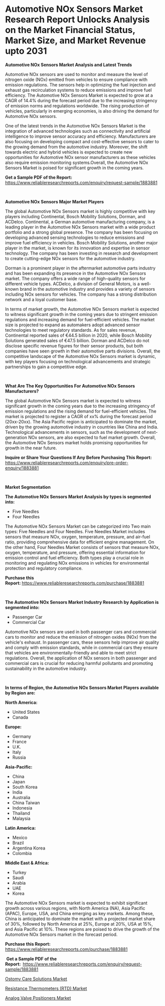<p><h1>Automotive NOx Sensors Market Research Report Unlocks Analysis on the Market Financial Status, Market Size, and Market Revenue upto 2031</h1></p><p><strong>Automotive NOx Sensors Market Analysis and Latest Trends</strong></p>
<p><p>Automotive NOx sensors are used to monitor and measure the level of nitrogen oxide (NOx) emitted from vehicles to ensure compliance with emission regulations. The sensors help in optimizing the fuel injection and exhaust gas recirculation systems to reduce emissions and improve fuel efficiency. The Automotive NOx Sensors Market is expected to grow at a CAGR of 14.4% during the forecast period due to the increasing stringency of emission norms and regulations worldwide. The rising production of vehicles, particularly in emerging economies, is also driving the demand for Automotive NOx sensors.</p><p>One of the latest trends in the Automotive NOx Sensors Market is the integration of advanced technologies such as connectivity and artificial intelligence to improve sensor accuracy and efficiency. Manufacturers are also focusing on developing compact and cost-effective sensors to cater to the growing demand from the automotive industry. Moreover, the shift towards electric and hybrid vehicles is expected to create new opportunities for Automotive NOx sensor manufacturers as these vehicles also require emission monitoring systems.Overall, the Automotive NOx Sensors Market is poised for significant growth in the coming years.</p></p>
<p><strong>Get a Sample PDF of the Report:&nbsp;</strong> <a href="https://www.reliableresearchreports.com/enquiry/request-sample/1883881">https://www.reliableresearchreports.com/enquiry/request-sample/1883881</a></p>
<p>&nbsp;</p>
<p><strong>Automotive NOx Sensors Major Market Players</strong></p>
<p><p>The global Automotive NOx Sensors market is highly competitive with key players including Continental, Bosch Mobility Solutions, Dorman, and ACDelco. Continental, a German automotive manufacturing company, is a leading player in the Automotive NOx Sensors market with a wide product portfolio and a strong global presence. The company has been focusing on developing advanced sensing technologies to reduce emissions and improve fuel efficiency in vehicles. Bosch Mobility Solutions, another major player in the market, is known for its innovation and expertise in sensor technology. The company has been investing in research and development to create cutting-edge NOx sensors for the automotive industry.</p><p>Dorman is a prominent player in the aftermarket automotive parts industry and has been expanding its presence in the Automotive NOx Sensors market. The company offers a wide range of high-quality sensors for different vehicle types. ACDelco, a division of General Motors, is a well-known brand in the automotive industry and provides a variety of sensors including NOx sensors for vehicles. The company has a strong distribution network and a loyal customer base.</p><p>In terms of market growth, the Automotive NOx Sensors market is expected to witness significant growth in the coming years due to stringent emission regulations and increasing demand for fuel-efficient vehicles. The market size is projected to expand as automakers adopt advanced sensor technologies to meet regulatory standards. As for sales revenue, Continental reported sales of €44.5 billion in 2020, while Bosch Mobility Solutions generated sales of €47.5 billion. Dorman and ACDelco do not disclose specific revenue figures for their sensor products, but both companies have seen growth in their automotive parts divisions. Overall, the competitive landscape of the Automotive NOx Sensors market is dynamic, with key players focusing on technological advancements and strategic partnerships to gain a competitive edge.</p></p>
<p>&nbsp;</p>
<p><strong>What Are The Key Opportunities For Automotive NOx Sensors Manufacturers?</strong></p>
<p><p>The global Automotive NOx Sensors market is expected to witness significant growth in the coming years due to the increasing stringency of emission regulations and the rising demand for fuel-efficient vehicles. The market is projected to register a CAGR of xx% during the forecast period (20xx-20xx). The Asia Pacific region is anticipated to dominate the market, driven by the growing automotive industry in countries like China and India. Technological advancements in sensors, such as the development of next-generation NOx sensors, are also expected to fuel market growth. Overall, the Automotive NOx Sensors market holds promising opportunities for growth in the near future.</p></p>
<p><strong>Inquire or Share Your Questions If Any Before Purchasing This Report:</strong> <a href="https://www.reliableresearchreports.com/enquiry/pre-order-enquiry/1883881">https://www.reliableresearchreports.com/enquiry/pre-order-enquiry/1883881</a></p>
<p>&nbsp;</p>
<p><strong>Market Segmentation</strong></p>
<p><strong>The Automotive NOx Sensors Market Analysis by types is segmented into:</strong></p>
<p><ul><li>Five Needles</li><li>Four Needles</li></ul></p>
<p><p>The Automotive NOx Sensors Market can be categorized into Two main types: Five Needles and Four Needles. Five Needles Market includes sensors that measure NOx, oxygen, temperature, pressure, and air-fuel ratio, providing comprehensive data for efficient engine management. On the other hand, Four Needles Market consists of sensors that measure NOx, oxygen, temperature, and pressure, offering essential information for emission control and fuel efficiency. Both types play a crucial role in monitoring and regulating NOx emissions in vehicles for environmental protection and regulatory compliance.</p></p>
<p><strong>Purchase this Report:&nbsp;</strong><a href="https://www.reliableresearchreports.com/purchase/1883881">https://www.reliableresearchreports.com/purchase/1883881</a></p>
<p>&nbsp;</p>
<p><strong>The Automotive NOx Sensors Market Industry Research by Application is segmented into:</strong></p>
<p><ul><li>Passenger Car</li><li>Commercial Car</li></ul></p>
<p><p>Automotive NOx sensors are used in both passenger cars and commercial cars to monitor and reduce the emission of nitrogen oxides (NOx) from the vehicle's exhaust. In passenger cars, these sensors help improve air quality and comply with emission standards, while in commercial cars they ensure that vehicles are environmentally-friendly and able to meet strict regulations. Overall, the application of NOx sensors in both passenger and commercial cars is crucial for reducing harmful pollutants and promoting sustainability in the automotive industry.</p></p>
<p>&nbsp;</p>
<p><strong>In terms of Region, the Automotive NOx Sensors Market Players available by Region are:</strong></p>
<p>
    <p> <strong> North America: </strong>
        <ul>
            <li>United States</li>
            <li>Canada</li>
        </ul>
        </p> 
    <p> <strong> Europe: </strong>
        <ul>
            <li>Germany</li>
            <li>France</li>
            <li>U.K.</li>
            <li>Italy</li>
            <li>Russia</li>
        </ul>
        </p> 
    <p> <strong> Asia-Pacific: </strong>
        <ul>
            <li>China</li>
            <li>Japan</li>
            <li>South Korea</li>
            <li>India</li>
            <li>Australia</li>
            <li>China Taiwan</li>
            <li>Indonesia</li>
            <li>Thailand</li>
            <li>Malaysia</li>
        </ul>
        </p> 
    <p> <strong> Latin America: </strong>
        <ul>
            <li>Mexico</li>
            <li>Brazil</li>
            <li>Argentina Korea</li>
            <li>Colombia</li>
        </ul>
        </p> 
    <p> <strong> Middle East & Africa: </strong>
        <ul>
            <li>Turkey</li>
            <li>Saudi</li>
            <li>Arabia</li>
            <li>UAE</li>
            <li>Korea</li>
        </ul>
    </p>
    </p>
<p><p>The Automotive NOx Sensors market is expected to exhibit significant growth across various regions, with North America (NA), Asia Pacific (APAC), Europe, USA, and China emerging as key markets. Among these, China is anticipated to dominate the market with a projected market share of 30%, followed by North America at 25%, Europe at 20%, USA at 15%, and Asia Pacific at 10%. These regions are poised to drive the growth of the Automotive NOx Sensors market in the forecast period.</p></p>
<p><strong>Purchase this Report: </strong><a href="https://www.reliableresearchreports.com/purchase/1883881">https://www.reliableresearchreports.com/purchase/1883881</a></p>
<p>&nbsp;<strong>Get a Sample PDF of the Report:&nbsp;&nbsp;</strong><a href="https://www.reliableresearchreports.com/enquiry/request-sample/1883881">https://www.reliableresearchreports.com/enquiry/request-sample/1883881</a></p>
<p><strong></strong></p>
<p><p><a href="https://www.linkedin.com/pulse/ostomy-care-solutions-market-size-global-industry-overview-h1xyf?trackingId=BWL71Hl7Ou9BanSIz97mEg%3D%3D">Ostomy Care Solutions Market</a></p><p><a href="https://www.linkedin.com/pulse/global-resistance-thermometers-rtd-market-types-applications-9siuf?trackingId=%2Fhh7KUFUJrNQ68TZcWHL3A%3D%3D">Resistance Thermometers (RTD) Market</a></p><p><a href="https://www.linkedin.com/pulse/analog-valve-positioners-market-analysis-size-global-industry-iahhc?trackingId=2%2BC5NGaXOQO4sWRi3ib4QA%3D%3D">Analog Valve Positioners Market</a></p></p>